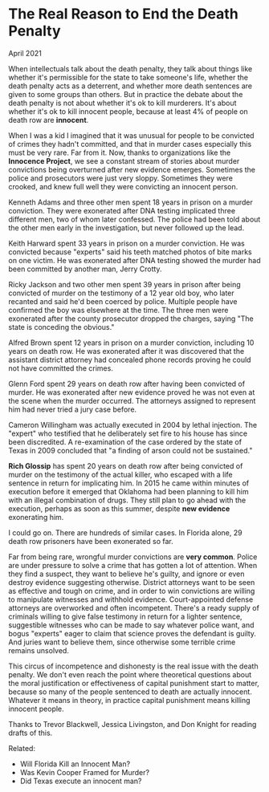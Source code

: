 # The Real Reason to End the Death Penalty

April 2021

When intellectuals talk about the death penalty, they talk about things like whether it's permissible for the state to take someone's life, whether the death penalty acts as a deterrent, and whether more death sentences are given to some groups than others. But in practice the debate about the death penalty is not about whether it's ok to kill murderers. It's about whether it's ok to kill innocent people, because at least 4% of people on death row are **innocent**.

When I was a kid I imagined that it was unusual for people to be convicted of crimes they hadn't committed, and that in murder cases especially this must be very rare. Far from it. Now, thanks to organizations like the **Innocence Project**, we see a constant stream of stories about murder convictions being overturned after new evidence emerges. Sometimes the police and prosecutors were just very sloppy. Sometimes they were crooked, and knew full well they were convicting an innocent person.

Kenneth Adams and three other men spent 18 years in prison on a murder conviction. They were exonerated after DNA testing implicated three different men, two of whom later confessed. The police had been told about the other men early in the investigation, but never followed up the lead.

Keith Harward spent 33 years in prison on a murder conviction. He was convicted because "experts" said his teeth matched photos of bite marks on one victim. He was exonerated after DNA testing showed the murder had been committed by another man, Jerry Crotty.

Ricky Jackson and two other men spent 39 years in prison after being convicted of murder on the testimony of a 12 year old boy, who later recanted and said he'd been coerced by police. Multiple people have confirmed the boy was elsewhere at the time. The three men were exonerated after the county prosecutor dropped the charges, saying "The state is conceding the obvious."

Alfred Brown spent 12 years in prison on a murder conviction, including 10 years on death row. He was exonerated after it was discovered that the assistant district attorney had concealed phone records proving he could not have committed the crimes.

Glenn Ford spent 29 years on death row after having been convicted of murder. He was exonerated after new evidence proved he was not even at the scene when the murder occurred. The attorneys assigned to represent him had never tried a jury case before.

Cameron Willingham was actually executed in 2004 by lethal injection. The "expert" who testified that he deliberately set fire to his house has since been discredited. A re-examination of the case ordered by the state of Texas in 2009 concluded that "a finding of arson could not be sustained."

**Rich Glossip** has spent 20 years on death row after being convicted of murder on the testimony of the actual killer, who escaped with a life sentence in return for implicating him. In 2015 he came within minutes of execution before it emerged that Oklahoma had been planning to kill him with an illegal combination of drugs. They still plan to go ahead with the execution, perhaps as soon as this summer, despite **new evidence** exonerating him.

I could go on. There are hundreds of similar cases. In Florida alone, 29 death row prisoners have been exonerated so far.

Far from being rare, wrongful murder convictions are **very common**. Police are under pressure to solve a crime that has gotten a lot of attention. When they find a suspect, they want to believe he's guilty, and ignore or even destroy evidence suggesting otherwise. District attorneys want to be seen as effective and tough on crime, and in order to win convictions are willing to manipulate witnesses and withhold evidence. Court-appointed defense attorneys are overworked and often incompetent. There's a ready supply of criminals willing to give false testimony in return for a lighter sentence, suggestible witnesses who can be made to say whatever police want, and bogus "experts" eager to claim that science proves the defendant is guilty. And juries want to believe them, since otherwise some terrible crime remains unsolved.

This circus of incompetence and dishonesty is the real issue with the death penalty. We don't even reach the point where theoretical questions about the moral justification or effectiveness of capital punishment start to matter, because so many of the people sentenced to death are actually innocent. Whatever it means in theory, in practice capital punishment means killing innocent people.

Thanks to Trevor Blackwell, Jessica Livingston, and Don Knight for reading drafts of this.

Related:

- Will Florida Kill an Innocent Man?
- Was Kevin Cooper Framed for Murder?
- Did Texas execute an innocent man?